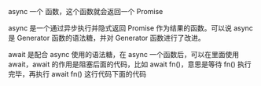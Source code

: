 async 一个 函数，这个函数就会返回一个 Promise

async 是一个通过异步执行并隐式返回 Promise 作为结果的函数。可以说 async 是 Generator 函数的语法糖，并对 Generator 函数进行了改进。

await 是配合 async 使用的语法糖，在 async 一个函数后，可以在里面使用 await，await 的作用是阻塞后面的代码，比如 await fn()，意思是等待 fn() 执行完毕，再执行 await fn() 这行代码下面的代码
